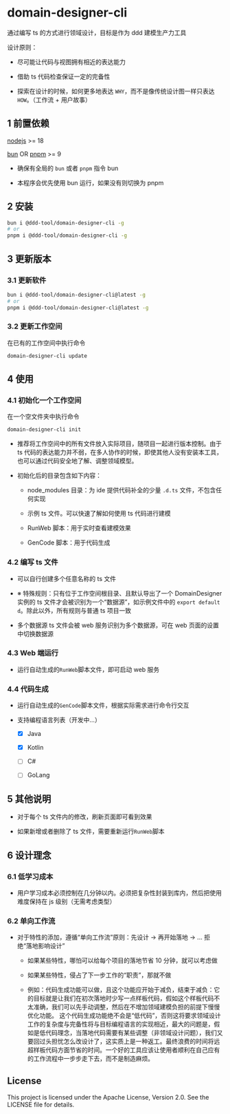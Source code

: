 # domain-designer-cli

通过编写 ts 的方式进行领域设计，目标是作为 ddd 建模生产力工具

设计原则：

- 尽可能让代码与视图拥有相近的表达能力

- 借助 ts 代码检查保证一定的完备性

- 探索在设计的时候，如何更多地表达 `WHY`，而不是像传统设计图一样只表达 `HOW`。（工作流 + 用户故事）

## 1 前置依赖

[nodejs](https://nodejs.org/en/download/) >= 18

[bun](https://bun.sh/) OR [pnpm](https://pnpm.io/) >= 9

- 确保有全局的 `bun` 或者 `pnpm` 指令 bun

- 本程序会优先使用 bun 运行，如果没有则切换为 pnpm

## 2 安装

```bash
bun i @ddd-tool/domain-designer-cli -g
# or
pnpm i @ddd-tool/domain-designer-cli -g
```

## 3 更新版本

### 3.1 更新软件

```bash
bun i @ddd-tool/domain-designer-cli@latest -g
# or
pnpm i @ddd-tool/domain-designer-cli@latest -g
```

### 3.2 更新工作空间

在已有的工作空间中执行命令

```bash
domain-designer-cli update
```

## 4 使用

### 4.1 初始化一个工作空间

在一个空文件夹中执行命令

```bash
domain-designer-cli init
```

- 推荐将工作空间中的所有文件放入实际项目，随项目一起进行版本控制。由于 ts 代码的表达能力并不弱，在多人协作的时候，即使其他人没有安装本工具，也可以通过代码安全地了解、调整领域模型。

- 初始化后的目录包含如下内容：

  - node_modules 目录：为 ide 提供代码补全的少量 `.d.ts` 文件，不包含任何实现

  - 示例 ts 文件。可以快速了解如何使用 ts 代码进行建模

  - RunWeb 脚本：用于实时查看建模效果

  - GenCode 脚本：用于代码生成

### 4.2 编写 ts 文件

- 可以自行创建多个任意名称的 ts 文件

- ※ 特殊规则：只有位于工作空间根目录、且默认导出了一个 DomainDesigner 实例的 ts 文件才会被识别为一个“数据源”，如示例文件中的 `export default d`。除此以外，所有规则与普通 ts 项目一致

- 多个数据源 ts 文件会被 web 服务识别为多个数据源，可在 web 页面的设置中切换数据源

### 4.3 Web 端运行

- 运行自动生成的`RunWeb`脚本文件，即可启动 web 服务

### 4.4 代码生成

- 运行自动生成的`GenCode`脚本文件，根据实际需求进行命令行交互

- 支持编程语言列表（开发中...）

  - [x] Java

  - [x] Kotlin

  - [ ] C#

  - [ ] GoLang

## 5 其他说明

- 对于每个 ts 文件内的修改，刷新页面即可看到效果

- 如果新增或者删除了 ts 文件，需要重新运行`RunWeb`脚本

## 6 设计理念

### 6.1 低学习成本

- 用户学习成本必须控制在几分钟以内。必须把复杂性封装到库内，然后把使用难度保持在 js 级别（无需考虑类型）

### 6.2 单向工作流

- 对于特性的添加，遵循“单向工作流”原则：先设计 -> 再开始落地 -> ...
  拒绝“落地影响设计”

  - 如果某些特性，哪怕可以给每个项目的落地节省 10 分钟，就可以考虑做

  - 如果某些特性，侵占了下一步工作的“职责”，那就不做

  - 例如：代码生成功能可以做，且这个功能应开始于减负，结束于减负：它的目标就是让我们在初次落地时少写一点样板代码，假如这个样板代码不太准确，我们可以先手动调整，然后在不增加领域建模负担的前提下慢慢优化功能。
    这个代码生成功能绝不会是“低代码”，否则这将要求领域设计工作的复杂度与完备性将与目标编程语言的实现相近，最大的问题是，假如是低代码理念，当落地代码需要有某些调整（非领域设计问题），我们又要回过头担忧怎么改设计了，这实质上是一种返工。最终浪费的时间将远超样板代码方面节省的时间。一个好的工具应该让使用者顺利在自己应有的工作流程中一步步走下去，而不是制造麻烦。

## License

This project is licensed under the Apache License, Version 2.0. See the LICENSE file for details.
